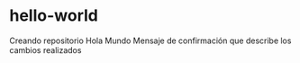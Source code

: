# hello-world
Creando repositorio Hola Mundo
Mensaje de confirmación que describe los cambios realizados
